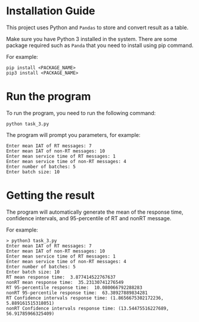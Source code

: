 # Installation Guide
This project uses Python and ```Pandas``` to store and convert result as a table.

Make sure you have Python 3 installed in the system. There are some package required such as ```Panda``` that you need to install
using pip command. 

For example:
```
pip install <PACKAGE_NAME>
pip3 install <PACKAGE_NAME>
```

# Run the program
To run the program, you need to run the following command:
```
python task_3.py
```
The program will prompt you parameters, for example:
```
Enter mean IAT of RT messages: 7
Enter mean IAT of non-RT messages: 10
Enter mean service time of RT messages: 1
Enter mean service time of non-RT messages: 4
Enter number of batches: 5
Enter batch size: 10
```

# Getting the result
The program will automatically generate the mean of the response time, confidence intervals, and 95-percentile of RT and nonRT message.

For example:
```
> python3 task_3.py
Enter mean IAT of RT messages: 7
Enter mean IAT of non-RT messages: 10
Enter mean service time of RT messages: 1
Enter mean service time of non-RT messages: 4
Enter number of batches: 5
Enter batch size: 10
RT mean response time:  3.877414522767637
nonRT mean response time:  35.23130741276549
RT 95-percentile response time:  10.080066792288283
nonRT 95-percentile response time:  63.38927889834281
RT Confidence intervals response time: (1.8656675302172236, 5.889161515318051)
nonRT Confidence intervals response time: (13.54475516227689, 56.91785966325409)
```